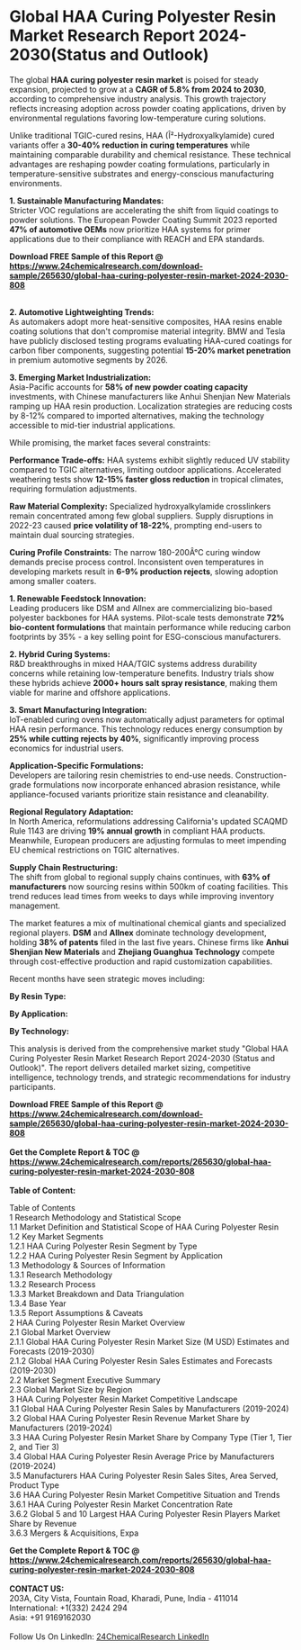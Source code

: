 <h1>Global HAA Curing Polyester Resin Market Research Report 2024-2030(Status and Outlook)</h1><p>The global <strong>HAA curing polyester resin market</strong> is poised for steady expansion, projected to grow at a <strong>CAGR of 5.8% from 2024 to 2030</strong>, according to comprehensive industry analysis. This growth trajectory reflects increasing adoption across powder coating applications, driven by environmental regulations favoring low-temperature curing solutions.</p><p>Unlike traditional TGIC-cured resins, HAA (Î²-Hydroxyalkylamide) cured variants offer a <strong>30-40% reduction in curing temperatures</strong> while maintaining comparable durability and chemical resistance. These technical advantages are reshaping powder coating formulations, particularly in temperature-sensitive substrates and energy-conscious manufacturing environments.</p><p><strong>1. Sustainable Manufacturing Mandates:</strong><br>
Stricter VOC regulations are accelerating the shift from liquid coatings to powder solutions. The European Powder Coating Summit 2023 reported <strong>47% of automotive OEMs</strong> now prioritize HAA systems for primer applications due to their compliance with REACH and EPA standards.</p><div><b>Download FREE Sample of this Report @ 
            <a href="https://www.24chemicalresearch.com/download-sample/265630/global-haa-curing-polyester-resin-market-2024-2030-808">
            https://www.24chemicalresearch.com/download-sample/265630/global-haa-curing-polyester-resin-market-2024-2030-808</a></b></div><br><p><strong>2. Automotive Lightweighting Trends:</strong><br>
As automakers adopt more heat-sensitive composites, HAA resins enable coating solutions that don't compromise material integrity. BMW and Tesla have publicly disclosed testing programs evaluating HAA-cured coatings for carbon fiber components, suggesting potential <strong>15-20% market penetration</strong> in premium automotive segments by 2026.</p><p><strong>3. Emerging Market Industrialization:</strong><br>
Asia-Pacific accounts for <strong>58% of new powder coating capacity</strong> investments, with Chinese manufacturers like Anhui Shenjian New Materials ramping up HAA resin production. Localization strategies are reducing costs by 8-12% compared to imported alternatives, making the technology accessible to mid-tier industrial applications.</p><p>While promising, the market faces several constraints:</p><p><strong>Performance Trade-offs:</strong> HAA systems exhibit slightly reduced UV stability compared to TGIC alternatives, limiting outdoor applications. Accelerated weathering tests show <strong>12-15% faster gloss reduction</strong> in tropical climates, requiring formulation adjustments.</p><p><strong>Raw Material Complexity:</strong> Specialized hydroxyalkylamide crosslinkers remain concentrated among few global suppliers. Supply disruptions in 2022-23 caused <strong>price volatility of 18-22%</strong>, prompting end-users to maintain dual sourcing strategies.</p><p><strong>Curing Profile Constraints:</strong> The narrow 180-200Â°C curing window demands precise process control. Inconsistent oven temperatures in developing markets result in <strong>6-9% production rejects</strong>, slowing adoption among smaller coaters.</p><p><strong>1. Renewable Feedstock Innovation:</strong><br>
Leading producers like DSM and Allnex are commercializing bio-based polyester backbones for HAA systems. Pilot-scale tests demonstrate <strong>72% bio-content formulations</strong> that maintain performance while reducing carbon footprints by 35% - a key selling point for ESG-conscious manufacturers.</p><p><strong>2. Hybrid Curing Systems:</strong><br>
R&amp;D breakthroughs in mixed HAA/TGIC systems address durability concerns while retaining low-temperature benefits. Industry trials show these hybrids achieve <strong>2000+ hours salt spray resistance</strong>, making them viable for marine and offshore applications.</p><p><strong>3. Smart Manufacturing Integration:</strong><br>
IoT-enabled curing ovens now automatically adjust parameters for optimal HAA resin performance. This technology reduces energy consumption by <strong>25% while cutting rejects by 40%</strong>, significantly improving process economics for industrial users.</p><p><strong>Application-Specific Formulations:</strong><br>
	Developers are tailoring resin chemistries to end-use needs. Construction-grade formulations now incorporate enhanced abrasion resistance, while appliance-focused variants prioritize stain resistance and cleanability.</p><p><strong>Regional Regulatory Adaptation:</strong><br>
	In North America, reformulations addressing California's updated SCAQMD Rule 1143 are driving <strong>19% annual growth</strong> in compliant HAA products. Meanwhile, European producers are adjusting formulas to meet impending EU chemical restrictions on TGIC alternatives.</p><p><strong>Supply Chain Restructuring:</strong><br>
	The shift from global to regional supply chains continues, with <strong>63% of manufacturers</strong> now sourcing resins within 500km of coating facilities. This trend reduces lead times from weeks to days while improving inventory management.</p><p>The market features a mix of multinational chemical giants and specialized regional players. <strong>DSM</strong> and <strong>Allnex</strong> dominate technology development, holding <strong>38% of patents</strong> filed in the last five years. Chinese firms like <strong>Anhui Shenjian New Materials</strong> and <strong>Zhejiang Guanghua Technology</strong> compete through cost-effective production and rapid customization capabilities.</p><p>Recent months have seen strategic moves including:</p><p><strong>By Resin Type:</strong></p><p><strong>By Application:</strong></p><p><strong>By Technology:</strong></p><p>This analysis is derived from the comprehensive market study "Global HAA Curing Polyester Resin Market Research Report 2024-2030 (Status and Outlook)". The report delivers detailed market sizing, competitive intelligence, technology trends, and strategic recommendations for industry participants.</p><div><b>Download FREE Sample of this Report @ 
            <a href="https://www.24chemicalresearch.com/download-sample/265630/global-haa-curing-polyester-resin-market-2024-2030-808">
            https://www.24chemicalresearch.com/download-sample/265630/global-haa-curing-polyester-resin-market-2024-2030-808</a></b></div><br><div><b>Get the Complete Report & TOC @ 
            <a href="https://www.24chemicalresearch.com/reports/265630/global-haa-curing-polyester-resin-market-2024-2030-808">
            https://www.24chemicalresearch.com/reports/265630/global-haa-curing-polyester-resin-market-2024-2030-808</a></b></div><br>
            <b>Table of Content:</b><p>Table of Contents<br />
1 Research Methodology and Statistical Scope<br />
1.1 Market Definition and Statistical Scope of HAA Curing Polyester Resin<br />
1.2 Key Market Segments<br />
1.2.1 HAA Curing Polyester Resin Segment by Type<br />
1.2.2 HAA Curing Polyester Resin Segment by Application<br />
1.3 Methodology & Sources of Information<br />
1.3.1 Research Methodology<br />
1.3.2 Research Process<br />
1.3.3 Market Breakdown and Data Triangulation<br />
1.3.4 Base Year<br />
1.3.5 Report Assumptions & Caveats<br />
2 HAA Curing Polyester Resin Market Overview<br />
2.1 Global Market Overview<br />
2.1.1 Global HAA Curing Polyester Resin Market Size (M USD) Estimates and Forecasts (2019-2030)<br />
2.1.2 Global HAA Curing Polyester Resin Sales Estimates and Forecasts (2019-2030)<br />
2.2 Market Segment Executive Summary<br />
2.3 Global Market Size by Region<br />
3 HAA Curing Polyester Resin Market Competitive Landscape<br />
3.1 Global HAA Curing Polyester Resin Sales by Manufacturers (2019-2024)<br />
3.2 Global HAA Curing Polyester Resin Revenue Market Share by Manufacturers (2019-2024)<br />
3.3 HAA Curing Polyester Resin Market Share by Company Type (Tier 1, Tier 2, and Tier 3)<br />
3.4 Global HAA Curing Polyester Resin Average Price by Manufacturers (2019-2024)<br />
3.5 Manufacturers HAA Curing Polyester Resin Sales Sites, Area Served, Product Type<br />
3.6 HAA Curing Polyester Resin Market Competitive Situation and Trends<br />
3.6.1 HAA Curing Polyester Resin Market Concentration Rate<br />
3.6.2 Global 5 and 10 Largest HAA Curing Polyester Resin Players Market Share by Revenue<br />
3.6.3 Mergers & Acquisitions, Expa</p><div><b>Get the Complete Report & TOC @ 
            <a href="https://www.24chemicalresearch.com/reports/265630/global-haa-curing-polyester-resin-market-2024-2030-808">
            https://www.24chemicalresearch.com/reports/265630/global-haa-curing-polyester-resin-market-2024-2030-808</a></b></div><br><b>CONTACT US:</b><br>
            203A, City Vista, Fountain Road, Kharadi, Pune, India - 411014<br>
            International: +1(332) 2424 294<br>
            Asia: +91 9169162030 <br><br>
            Follow Us On LinkedIn: <a href="https://www.linkedin.com/company/24chemicalresearch/">24ChemicalResearch LinkedIn</a>